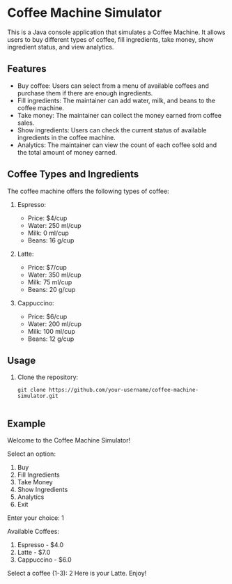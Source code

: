 # Coffee Machine Simulator

This is a Java console application that simulates a Coffee Machine. It allows users to buy different types of coffee, fill ingredients, take money, show ingredient status, and view analytics.

## Features

- Buy coffee: Users can select from a menu of available coffees and purchase them if there are enough ingredients.
- Fill ingredients: The maintainer can add water, milk, and beans to the coffee machine.
- Take money: The maintainer can collect the money earned from coffee sales.
- Show ingredients: Users can check the current status of available ingredients in the coffee machine.
- Analytics: The maintainer can view the count of each coffee sold and the total amount of money earned.

## Coffee Types and Ingredients

The coffee machine offers the following types of coffee:

1. Espresso:
   - Price: $4/cup
   - Water: 250 ml/cup
   - Milk: 0 ml/cup
   - Beans: 16 g/cup

2. Latte:
   - Price: $7/cup
   - Water: 350 ml/cup
   - Milk: 75 ml/cup
   - Beans: 20 g/cup

3. Cappuccino:
   - Price: $6/cup
   - Water: 200 ml/cup
   - Milk: 100 ml/cup
   - Beans: 12 g/cup

## Usage

1. Clone the repository:

   ```shell
   git clone https://github.com/your-username/coffee-machine-simulator.git


## Example

Welcome to the Coffee Machine Simulator!

Select an option:
1. Buy
2. Fill Ingredients
3. Take Money
4. Show Ingredients
5. Analytics
6. Exit

Enter your choice: 1

Available Coffees:
1. Espresso - $4.0
2. Latte - $7.0
3. Cappuccino - $6.0

Select a coffee (1-3): 2
Here is your Latte. Enjoy!
